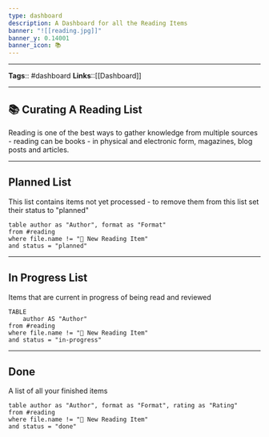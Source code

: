 ```yaml
---
type: dashboard
description: A Dashboard for all the Reading Items
banner: "![[reading.jpg]]"
banner_y: 0.14001
banner_icon: 📚
---
```


---
**Tags**:: #dashboard
**Links**::[[Dashboard]]

---

## 📚 Curating A Reading List
Reading is one of the best ways to gather knowledge from multiple sources - reading can be books - in physical and electronic form, magazines, blog posts and articles.

---

## Planned List
This list contains items not yet processed - to remove them from this list set their status to "planned"
```dataview
table author as "Author", format as "Format"
from #reading
where file.name != "📙 New Reading Item"
and status = "planned"
```

---

## In Progress List
Items that are current in progress of being read and reviewed
```dataview
TABLE
	author AS "Author"
from #reading
where file.name != "📙 New Reading Item"
and status = "in-progress"
```

---

## Done
A list of all your finished items
```dataview
table author as "Author", format as "Format", rating as "Rating"
from #reading
where file.name != "📙 New Reading Item"
and status = "done"
```
